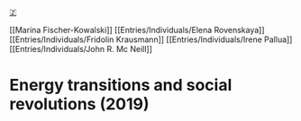 [🇿](zotero://select/library/items/XINAQJU6)

[[Marina Fischer-Kowalski]] [[Entries/Individuals/Elena Rovenskaya]] [[Entries/Individuals/Fridolin Krausmann]] [[Entries/Individuals/Irene Pallua]] [[Entries/Individuals/John R. Mc Neill]] 
# Energy transitions and social revolutions (2019)

